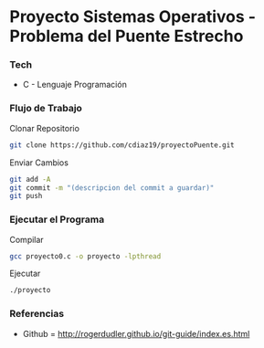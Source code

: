 # Proyecto Sistemas Operativos - Problema del Puente Estrecho

### Tech

* C - Lenguaje Programación

### Flujo de Trabajo
Clonar Repositorio
```sh
git clone https://github.com/cdiaz19/proyectoPuente.git
```
Enviar Cambios
```sh
git add -A
git commit -m "(descripcion del commit a guardar)"
git push
```
### Ejecutar el Programa
Compilar
```sh
gcc proyecto0.c -o proyecto -lpthread
```
Ejecutar
```sh
./proyecto
```
### Referencias
* Github = http://rogerdudler.github.io/git-guide/index.es.html

